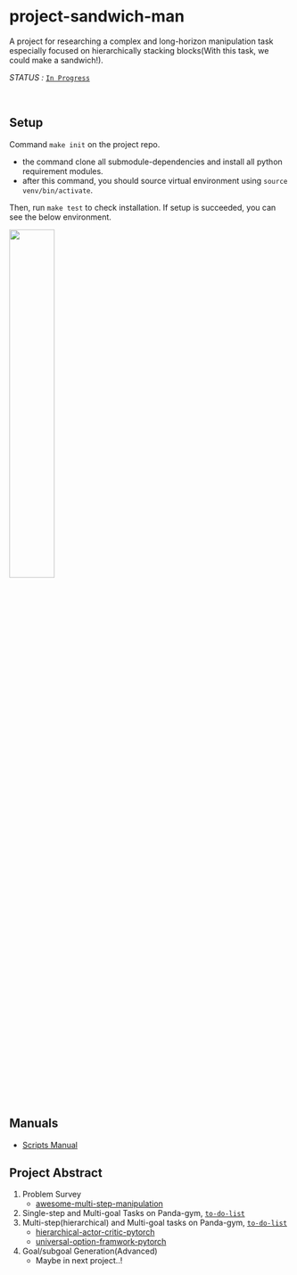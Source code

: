 # project-sandwich-man

A project for researching a complex and long-horizon manipulation task especially focused on hierarchically stacking blocks(With this task, we could make a sandwich!).

*STATUS :* [`In Progress`](https://github.com/ropiens/project-sandwich-man/projects/1)

</br>

## Setup

Command `make init` on the project repo.

- the command clone all submodule-dependencies and install all python requirement modules.
- after this command, you should source virtual environment using `source venv/bin/activate`.

Then, run `make test` to check installation. If setup is succeeded, you can see the below environment.

<img src = "https://user-images.githubusercontent.com/26274945/129780329-1aada415-089c-47a1-b79b-33e564b0d804.png" width="40%">

## Manuals
- [Scripts Manual](scripts/README.md)

## Project Abstract

1. Problem Survey
   - [awesome-multi-step-manipulation](https://github.com/ropiens/awesome-multi-step-manipulation)
2. Single-step and Multi-goal Tasks on Panda-gym, [`to-do-list`](https://github.com/ropiens/project-sandwich-man/issues/3)
3. Multi-step(hierarchical) and Multi-goal tasks on Panda-gym, [`to-do-list`](https://github.com/ropiens/project-sandwich-man/issues/8)
   - [hierarchical-actor-critic-pytorch](https://github.com/ropiens/hierarchical-actor-critic-pytorch)
   - [universal-option-framwork-pytorch](https://github.com/ropiens/universal-option-framwork-pytorch)
4. Goal/subgoal Generation(Advanced)
   - Maybe in next project..!
